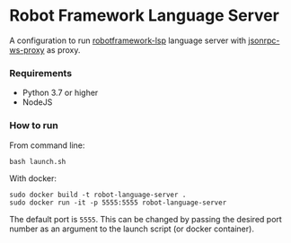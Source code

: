 # Robot Framework Language Server

A configuration to run [robotframework-lsp](https://github.com/robocorp/robotframework-lsp) language server with [jsonrpc-ws-proxy](https://github.com/wylieconlon/jsonrpc-ws-proxy) as proxy.

### Requirements

- Python 3.7 or higher
- NodeJS

### How to run

From command line:

```
bash launch.sh
```

With docker:

```
sudo docker build -t robot-language-server .
sudo docker run -it -p 5555:5555 robot-language-server
```

The default port is `5555`. This can be changed by passing the desired port number as an argument to the launch script (or docker container).
